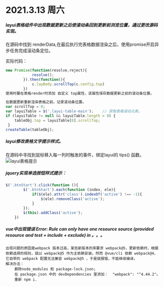 # 2021.3.13 周六

##### layui表格组件中出现数据更新之后使滚动条回到更新前浏览位置，通过更改源码实现。

在源码中找到 renderData,在最后执行完表格数据渲染之后，使用promise开启异步任务完成滚动条定位。

实际代码：

````js
new Promise(function(resolve,reject){
            resolve();
        }).then(function(){
            c.layBody.scrollTop(c.config.top)
        })
使用时要在表格render时添加 自定义 top属性，该属性保存数据更新之前的滚动条位置。

在数据更新重新渲染表格之前，记录滚动条位置。
var scrollTop = 0;
var layuiTable = $('.layui-table-main');	// 获取表格滚动元素。
if (layuiTable != null && layuiTable.length > 0) {
    tableObj.top = layuiTable[0].scrollTop;
 }
createTable(tableObj);
````

##### layui修改表格文字提示样式。

在源码中寻找到鼠标移入每一列时触发的事件，绑定layui的 tips() 函数。![layui表格提示](E:\studyFIle\Typescript-notes\img\layui表格提示.png)

##### jquery实现单选按钮样式提示：

```js
$('.btnStart').click(function (){
        $('.btnStart').each(function (index, ele){
            if($(ele).attr('class').indexOf('active') !== -1){
                $(ele).removeClass('active');
            }
        });
        $(this).addClass('active');
    })
```

##### vue中出现错误 Error: Rule can only have one resource source (provided resource and test + include + exclude) in 。。。

```
出现问题的原因是webpack 版本过高，某些新版本的库要求 webpack@5，更新依赖时，根据依赖选择的规则，就以 webpack@5 作为主依赖安装。然而 @vue/cli 依赖 webpack@4，它自带的 webpack 配置无法兼容 webpack@5 ，于是就报错，不能继续编译。
解决办法：
	删除node_modules 和 package-lock.json;
	在 package.json 中的 devDependencies 里添加：  "webpack": "^4.44.2"。
	重新 npm i.
```


